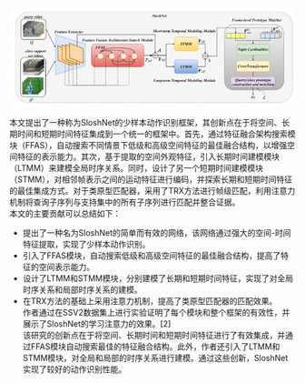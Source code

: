 ![\<img alt="" data-attachment-key="ESBSZRBU" width="860" height="299" src="attachments/ESBSZRBU.png" ztype="zimage">](attachments/ESBSZRBU.png)

本文提出了一种称为SloshNet的少样本动作识别框架，其创新点在于将空间、长期时间和短期时间特征集成到一个统一的框架中。首先，通过特征融合架构搜索模块（FFAS），自动搜索不同情景下低级和高级空间特征的最佳融合结构，以增强空间特征的表示能力。其次，基于提取的空间外观特征，引入长期时间建模模块（LTMM）来建模全局时序关系。同时，设计了另一个短期时间建模模块（STMM），对相邻帧表示之间的运动特征进行编码，并探索长期和短期时间特征的最佳集成方式。对于类原型匹配器，采用了TRX方法进行帧级匹配，利用注意力机制将查询子序列与支持集中的所有子序列进行匹配并整合证据。\
本文的主要贡献可以总结如下：

*   提出了一种名为SloshNet的简单而有效的网络，该网络通过强大的空间-时间特征提取，实现了少样本动作识别。
*   引入了FFAS模块，自动搜索低级和高级空间特征的最佳融合结构，提高了特征的空间表示能力。
*   设计了LTMM和STMM模块，分别建模了长期和短期时间特征，实现了对全局时序关系和局部时序关系的建模。
*   在TRX方法的基础上采用注意力机制，提高了类原型匹配器的匹配效果。\
    作者通过在SSV2数据集上进行实验证明了每个模块和整个框架的有效性，并展示了SloshNet的学习注意力的效果。\[2]\
    该研究的创新点在于将空间、长期时间和短期时间特征进行了有效集成，并通过FFAS模块自动搜索最佳的特征融合结构。此外，作者还引入了LTMM和STMM模块，对全局和局部的时序关系进行建模。通过这些创新，SloshNet实现了较好的动作识别性能。
